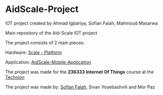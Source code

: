 # AidScale-Project
IOT project created by Ahmad Igbariya, Sofian Falah, Mahmoud Masarwa

Main repository of the Aid-Scale IOT project

The project consists of 2 main pieces:

Hardware: <a href="https://github.com/Ahmad152/Scale-Platform.git"> Scale - Platform </a>

Application: <a href="https://github.com/Ahmad152/AidScale-Mobile-Application.git"> AidScale-Mobile-Application </a>

The project was made for the <b>236333 Internet Of Things</b> course at the <a href="https://www.technion.ac.il/en/home-2/">Technion</a>

The project was made by: <a href="https://github.com/sofianfalah">Sofian Falah</a>, Sivan Yosebashvili and Mor Paz
